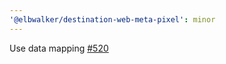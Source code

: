 ```yaml
---
'@elbwalker/destination-web-meta-pixel': minor
---
```


Use data mapping [#520](https://github.com/elbwalker/walkerOS/issues/520)
